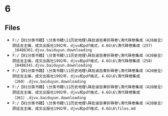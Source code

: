 # 6

## Files

- `F:/【01分类书籍】\分类书籍\11历史地理\硃批谕旨奏折硃卷\清代硃卷集成（420册全）顾廷龙主编，成文出版社1992年，djvu和pdf格式，4.6G\6\清代硃卷集成（257）_10486361.djvu.baiduyun.downloading`
- `F:/【01分类书籍】\分类书籍\11历史地理\硃批谕旨奏折硃卷\清代硃卷集成（420册全）顾廷龙主编，成文出版社1992年，djvu和pdf格式，4.6G\6\清代硃卷集成（258）_10486341.djvu.baiduyun.downloading`
- `F:/【01分类书籍】\分类书籍\11历史地理\硃批谕旨奏折硃卷\清代硃卷集成（420册全）顾廷龙主编，成文出版社1992年，djvu和pdf格式，4.6G\6\清代硃卷集成（260）.djvu.baiduyun.downloading`
- `F:/【01分类书籍】\分类书籍\11历史地理\硃批谕旨奏折硃卷\清代硃卷集成（420册全）顾廷龙主编，成文出版社1992年，djvu和pdf格式，4.6G\6\清代硃卷集成（261）.djvu.baiduyun.downloading`
- `F:/【01分类书籍】\分类书籍\11历史地理\硃批谕旨奏折硃卷\清代硃卷集成（420册全）顾廷龙主编，成文出版社1992年，djvu和pdf格式，4.6G\6\files.md`
